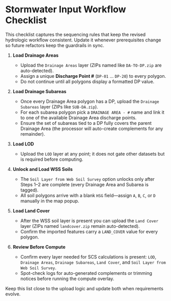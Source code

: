# Stormwater Input Workflow Checklist

This checklist captures the sequencing rules that keep the revised hydrologic workflow consistent. Update it whenever prerequisites change so future refactors keep the guardrails in sync.

1. **Load Drainage Areas**
   - Upload the `Drainage Areas` layer (ZIPs named like `DA-TO-DP.zip` are auto-detected).
   - Assign a unique **Discharge Point #** (`DP-01` … `DP-20`) to every polygon.
   - Do not continue until all polygons display a formatted DP value.

2. **Load Drainage Subareas**
   - Once every Drainage Area polygon has a DP, upload the `Drainage Subareas` layer (ZIPs like `SUB-DA.zip`).
   - For each subarea polygon pick a `DRAINAGE AREA - #` name and link it to one of the available Drainage Area discharge points.
   - Ensure the set of subareas tied to a DP fully covers the parent Drainage Area (the processor will auto-create complements for any remainder).

3. **Load LOD**
   - Upload the `LOD` layer at any point; it does not gate other datasets but is required before computing.

4. **Unlock and Load WSS Soils**
   - The `Soil Layer from Web Soil Survey` option unlocks only after Steps 1–2 are complete (every Drainage Area and Subarea is tagged).
   - All soil polygons arrive with a blank `HSG` field—assign `A`, `B`, `C`, or `D` manually in the map popup.

5. **Load Land Cover**
   - After the WSS soil layer is present you can upload the `Land Cover` layer (ZIPs named `landcover.zip` remain auto-detected).
   - Confirm the imported features carry a `LAND_COVER` value for every polygon.

6. **Review Before Compute**
   - Confirm every layer needed for SCS calculations is present: `LOD`, `Drainage Areas`, `Drainage Subareas`, `Land Cover`, and `Soil Layer from Web Soil Survey`.
   - Spot-check logs for auto-generated complements or trimming notices before running the compute overlay.

Keep this list close to the upload logic and update both when requirements evolve.
